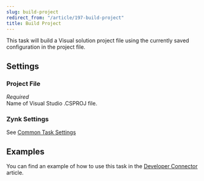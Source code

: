 ```yaml
---
slug: build-project
redirect_from: "/article/197-build-project"
title: Build Project
---
```

This task will build a Visual solution project file using the currently saved configuration in the project file.

## Settings
### Project File
_Required_  
Name of Visual Studio .CSPROJ file.

### Zynk Settings
See [Common Task Settings](common-task-settings)

## Examples
You can find an example of how to use this task in the [Developer Connector](developer-connector) article.